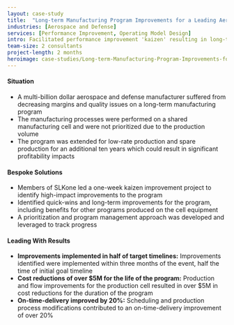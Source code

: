 ```yaml
---
layout: case-study
title:  "Long-term Manufacturing Program Improvements for a Leading Aerospace and Defense Supplier"
industries: [Aerospace and Defense]
services: [Performance Improvement, Operating Model Design]
intro: Facilitated performance improvement 'kaizen' resulting in long-term improvements for a ten year manufacturing parts program and improved team morale
team-size: 2 consultants
project-length: 2 months
heroimage: case-studies/Long-term-Manufacturing-Program-Improvements-for-a-Leading-Aerospace-and-Defense-Supplier.jpg
---
```


#### Situation
- A multi-billion dollar aerospace and defense manufacturer suffered from decreasing margins and quality issues on a long-term manufacturing program
- The manufacturing processes were performed on a shared manufacturing cell and were not prioritized due to the production volume
- The program was extended for low-rate production and spare production for an additional ten years which could result in significant profitability impacts

#### Bespoke Solutions
- Members of SLKone led a one-week kaizen improvement project to identify high-impact improvements to the program
- Identified quick-wins and long-term improvements for the program, including benefits for other programs produced on the cell equipment
- A prioritization and program management approach was developed and leveraged to track progress

#### Leading With Results
- **Improvements implemented in half of target timelines:** Improvements identified were implemented within three months of the event, half the time of initial goal timeline
- **Cost reductions of over $5M for the life of the program:** Production and flow improvements for the production cell resulted in over $5M in cost reductions for the duration of the program
- **On-time-delivery improved by 20%:** Scheduling and production process modifications contributed to an on-time-delivery improvement of over 20%
